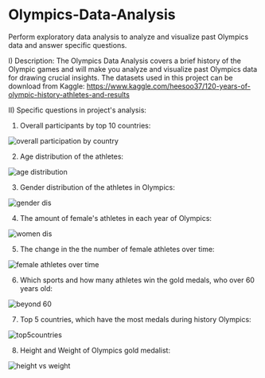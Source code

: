 # Olympics-Data-Analysis
Perform exploratory data analysis to analyze and visualize past Olympics data and answer specific questions.

I) Description:
The Olympics Data Analysis covers a brief history of the Olympic games and will make you analyze and visualize past Olympics data for drawing crucial insights. The datasets used in this project can be download from Kaggle: https://www.kaggle.com/heesoo37/120-years-of-olympic-history-athletes-and-results

II) Specific questions in project's analysis:
1) Overall participants by top 10 countries:

![overall participation by country](https://user-images.githubusercontent.com/63906418/130746097-b6aa33b1-5ca0-4dd3-8508-4ff388da4801.png)

2) Age distribution of the athletes:

![age distribution](https://user-images.githubusercontent.com/63906418/130747111-1c50c93c-d5ce-4f0b-8d29-15327ef8bff3.png)

3) Gender distribution of the athletes in Olympics:

![gender dis](https://user-images.githubusercontent.com/63906418/130747345-2fc93c4d-62cf-4518-bbea-6f76c3bacb06.png)

4) The amount of female's athletes in each year of Olympics:

![women dis](https://user-images.githubusercontent.com/63906418/130747529-b6dc11f0-f47a-4bf4-9da7-4ee7c31bfbf7.png)

5) The change in the the number of female athletes over time:

![female athletes over time](https://user-images.githubusercontent.com/63906418/130747814-db44e776-a15e-4fd3-b61d-7c9ff20e9be7.png)

6) Which sports and how many athletes win the gold medals, who over 60 years old:

![beyond 60](https://user-images.githubusercontent.com/63906418/130748218-0175ef9c-edab-4eb3-9dfc-52b9247a2ac3.png)

7) Top 5 countries, which have the most medals during history Olympics:

![top5countries](https://user-images.githubusercontent.com/63906418/130748497-5d1d14fa-f686-4d39-a64e-8bf1a7ed33b0.png)

8) Height and Weight of Olympics gold medalist:

![height vs weight](https://user-images.githubusercontent.com/63906418/130748763-d47257eb-88ab-4b71-a8f6-638e8df4a0b9.png)

